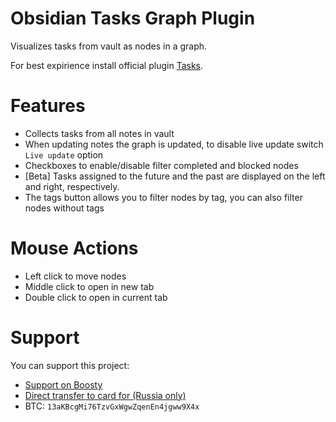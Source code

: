 # Obsidian Tasks Graph Plugin

Visualizes tasks from vault as nodes in a graph.

For best expirience install official plugin [Tasks](https://obsidian.md/plugins?id=obsidian-tasks-plugin).


# Features

- Collects tasks from all notes in vault
- When updating notes the graph is updated, to disable live update switch `Live update` option
- Checkboxes to enable/disable filter completed and blocked nodes
- [Beta] Tasks assigned to the future and the past are displayed on the left and right, respectively.
- The tags button allows you to filter nodes by tag, you can also filter nodes without tags

# Mouse Actions

- Left click to move nodes
- Middle click to open in new tab
- Double click to open in current tab 

# Support

You can support this project:

- [Support on Boosty](https://boosty.to/leskinen")
- [Direct transfer to card for (Russia only)](https://www.tbank.ru/cf/3XJv7UJjb6q)
- BTC: `13aKBcgMi76TzvGxWgwZqenEn4jgww9X4x`